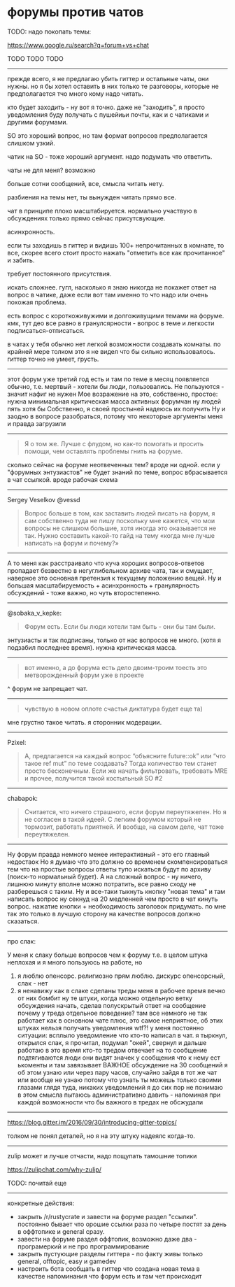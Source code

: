 
# форумы против чатов

TODO: надо покопать темы:

<https://www.google.ru/search?q=forum+vs+chat>

TODO
TODO
TODO

-------

прежде всего, я не предлагаю убить гиттер и остальные чаты, они нужны.
но я бы хотел оставить в них только те разговоры, которые не
предполагается тчо много кому надо читать.

кто будет заходить - ну вот я точно.
даже не "заходить", я просто уведомления буду получать с пушейиьи почты,
как и с чатиками и другими форумами.

SO это хороший вопрос, но там формат вопросов предполагается слишком узкий.

чатик на SO - тоже хороший аргумент. надо подумать что ответить.

чаты не для меня? возможно

больше сотни сообщений, все, смысла читать нету.

разбиения на темы нет, ты вынужден читать прямо все.

чат в принципе плохо масштабируется.
нормально участвую в обсуждениях только прямо сейчас присутсвующие.

асинхронность.

если ты заходишь в гиттер и видишь 100+ непрочитанных в комнате,
то все, скорее всего стоит просто нажать "отметить все как прочитанное"
и забить.

требует постоянного присутствия.

искать сложнее.
гугл, насколько я знаю никогда не покажет ответ на вопрос в чатике,
даже если вот там именно то что надо или очень похожая проблема.

есть вопрос с короткоживужими и долгоживущими темами на форуме.
кмк, тут део все равно в гранулсярности - вопрос в теме и легкости
подписаться-отписаться.

в чатах у тебя обычно нет легкой возможности создавать комнаты.
по крайней мере толком это я не видел что бы сильно использовалось.
гиттер точно не умеет, грусть.

-------

этот форум уже третий год есть и там по теме в месяц появляется обычно,
т.е. мертвый - хотели бы люди, пользовались.
Не пользуются - значит нафиг не нужен
Мое возражение на это, собственно, простое:
нужна минимальная критическая масса активных форумчан
ну людей пять хотя бы
Собственно, я своей простыней надеюсь их получить
Ну и заодно в вопросе разобраться, потому что некоторые
аргументы меня и правда загрузили

-------

> Я о том же. Лучше с флудом, но как-то помогать и просить помощи,
> чем оставлять проблемы гнить на форуме.

сколько сейчас на форуме неотвеченных тем? вроде ни одной.
если у "форумных энтузиастов" не будет знаний по теме,
вопрос вбрасывается в чат ссылкой. вроде рабочая схема

-------

Sergey Veselkov @vessd

> Вопрос больше в том, как заставить людей писать на форум,
> я сам собственно туда не пишу поскольку мне кажется,
> что мои вопросы не слишком большие, хотя иногда это оказывается не так.
> Нужно составить какой-то гайд на тему
> «когда мне лучше написать на форум и почему?»

-------

А то меня как расстраивало что куча хороших вопросов-ответов пропадает
безвестно в негуглибельном архиве чата, так и смущает,
наверное это основная претензия к текущему положению вещей.
Ну и большая масштабируемость + асинхронность + гранулярность
обсуждений - тоже важно, но чуть второстепенно.

-------

@sobaka_v_kepke:
> Форум есть. Если бы люди хотели там быть - они бы там были.

энтузиасты и так подписаны, только от нас вопросов не много.
(хотя я подзабил последнее время).
нужна критическая масса.

-------

> вот именно, а до форума есть дело двоим-троим
> тоесть это метворожденный форум уже в проекте

^ форум не запрещает чат.

-------

> чувствую в новом оплоте счастья диктатура будет еще та)

мне грустно такое читать. я сторонник модерации.

-------

Pzixel:
> А, предлагается на каждый вопрос “объясните future::ok” или
> “что такое ref mut” по теме создавать? Тогда количество тем станет
> просто бесконечным. Если же начать фильтровать, требовать MRE и прочее,
> получится такой костыльный SO #2

-------

chabapok:
> Считается, что ничего страшного, если форум переутяжелен.
> Но я не согласен в такой идеей.
> С легким форумом который не тормозит, работать приятней.
> И вообще, на самом деле, чат тоже переутяжелен.

-------

Ну форум правда немного менее интерактивный - это его главный недостаок
Но я думаю что это должно со временем скомпенсироваться тем
что на простые вопросы ответы тупо искаться будут по архиву
(поиск-то нормальный будет).
А на сложный вопрос - ну ничего, лишнюю минуту вполне можно потратить,
все равно сходу не разберешься с таким.
Ну и все-таки тыкнуть кнопку "новая тема" и там написать вопрос
ну секнуд на 20 медленней чем просто в чат кинуть вопрос.
нажатие кнопки + необходимость заголовок придумать.
по мне так это только в лучшую сторону на качестве вопросов должно сказаться.

-------

про слак:

У меня к слаку больше вопросов чем к форуму
т.е. в целом штука неплохая и я много пользуюсь на работе, но
1) я люблю опенсорс. религиозно прям люблю. дискурс опенсорсный, слак - нет
2) я ненавижу как в слаке сделаны треды
меня в рабочее время вечно от них бомбит
ну те штуки, когда можно отдельную ветку обсуждения начать,
сделав полускрытый ответ на сообщение
почему у треда отдельное поведение? там все немного не
так работает как в основном чате
плюс, это самое неприятное, об этих штуках нельзя получать уведомления
wtf?!
у меня постоянно ситуации:
всплыло уведомление что кто-то написал в чат. я тыркнул, открылся слак,
я прочитал, подумал "окей", свернул и дальше работаю
в это время кто-то тредом отвечает на то сообщение
подтягиваются люди
они видят значек у сообщения что к нему ест ькоменты
и там завязывает ВАЖНОЕ обсуждение на 30 сообщений
я об этом узнаю или через пару часов, случайно зайдя в тот же чат
или вообще не узнаю
потому что узнать ты можешь только своими глазами глядя туда, никаких уведомлений
я до сих пор не понимаю в этом смысла
пытаюсь административно давить - напоминая при каждой возможности
что бы важного в тредах не обсжудали

-------

<https://blog.gitter.im/2016/09/30/introducing-gitter-topics/>

толком не понял деталей, но я на эту штуку надеялс когда-то.

-------

zulip может и лучше отчасти, надо пощупать тамошние топики

<https://zulipchat.com/why-zulip/>

TODO: почитай еще

-------

конкретные действия:

- закрыть /r/rustycrate и завести на форуме раздел "ссылки".
    постоянно бывает что орошие ссылки раза по четыре постят за день
    в оффтопике и general сразу.
- завести на форуме раздел оффтопик,
    возможно даже два - програмеркий и не про программирование
- закрыть пустующие разделы гиттера - по факту живы только
    general, offtopic, easy и gamedev
- настроить бота сообщать в гиттер что создана новая тема
    в качестве напоминания что форум есть и там чет происходит
